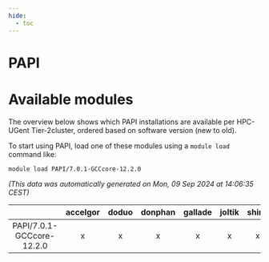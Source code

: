 ```yaml
---
hide:
  - toc
---
```


PAPI
====

# Available modules


The overview below shows which PAPI installations are available per HPC-UGent Tier-2cluster, ordered based on software version (new to old).

To start using PAPI, load one of these modules using a `module load` command like:

```shell
module load PAPI/7.0.1-GCCcore-12.2.0
```

*(This data was automatically generated on Mon, 09 Sep 2024 at 14:06:35 CEST)*  

| |accelgor|doduo|donphan|gallade|joltik|shinx|skitty|
| :---: | :---: | :---: | :---: | :---: | :---: | :---: | :---: |
|PAPI/7.0.1-GCCcore-12.2.0|x|x|x|x|x|x|x|
